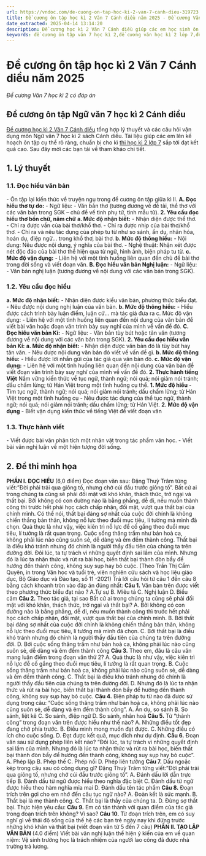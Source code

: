 ```yaml
---
url: https://vndoc.com/de-cuong-on-tap-hoc-ki-2-van-7-canh-dieu-319723
title: Đề cương ôn tập học kì 2 Văn 7 Cánh diều năm 2025 - Đề cương Văn 7 học kì 2 có đáp án - VnDoc.com
date_extracted: 2025-04-14 13:14:20
description: Đề cương học kì 2 Văn 7 Cánh diều giúp các em học sinh ôn tập hiệu quả chuẩn bị cho kì thi học kì 2 sắp tới đạt kết quả cao.
keywords: đề cương ôn tập văn 7 học kì 2,đề cương văn học kì 2 lớp 7,đề cương học kì 2 văn 7 Cánh diều,đề cương ôn tập học kì 2 văn 7 Cánh diều,đề cương ôn thi học kì 2 văn 7,đề thi học kì 2 lớp 7,đề cương văn lớp 7 học kì 2,đề thi cuối học kì 2 văn 7,đề thi cuối kì 2 văn 7 Cánh diều,đề thi cuối học kì 2 lớp 7 môn văn,đề thi cuối kì 2 văn 7
---
```


# Đề cương ôn tập học kì 2 Văn 7 Cánh diều năm 2025
 _Đề cương Văn 7 học kì 2 có đáp án_
## **Đề cương ôn tập Ngữ văn 7 học kì 2 Cánh diều**
[Đề cương học kì 2 Văn 7 Cánh diều](<https://vndoc.com/de-cuong-on-tap-hoc-ki-2-van-7-canh-dieu-319723>) tổng hợp lý thuyết và các câu hỏi vận dụng môn Ngữ văn 7 học kì 2  sách Cánh diều. Tài liệu giúp các em lên kế hoạch ôn tập cụ thể rõ ràng, chuẩn bị cho kì [thi học kì 2 lớp 7](<https://vndoc.com/de-thi-hoc-ki-2-lop7>) sắp tới đạt kết quả cao. Sau đây mời các bạn tải về tham khảo chi tiết.
## **1\. Lý thuyết**
### 1.1. Đọc hiểu văn bản
\- Ôn tập lại kiến thức về truyện ngụ trong đề cương ôn tập giữa kì II.
**A. Đọc hiểu thơ tự do:**
\- Ngữ liệu:
\- Văn bản thơ \(tương đương về đề tài, thể thơ với các văn bản trong SGK – chủ đề về tình phụ tử, tình mẫu tử\).
**2\. Yêu cầu đọc hiểu thơ bốn chữ, năm chữ**
**a. Mức độ nhận biết:**
\- Nhận diện được thể thơ.
\- Chỉ ra được vần của bài thơ/khổ thơ.
\- Chỉ ra được nhịp của bài thơ/khổ thơ.
\- Chỉ ra và nêu tác dụng của phép tu từ như so sánh, ẩn dụ, nhân hóa, hoán dụ, điệp ngữ… trong khổ thơ, bài thơ.
**b. Mức độ thông hiểu:**
\- Nội dung: Nêu được nội dung, ý nghĩa của bài thơ.
\- Nghệ thuật: Nhận xét được nét độc đáo của bài thơ thể hiện qua từ ngữ, hình ảnh, biện pháp tu từ.
**c. Mức độ vận dụng:**
\- Liên hệ với một tình huống liên quan đến chủ đề bài thơ trong đời sống và viết đoạn văn.
**B. Đọc hiểu văn bản Nghị luận:**
\- Ngữ liệu:
\- Văn bản nghị luận \(tương đương về nội dung với các văn bản trong SGK\).
### 1.2. Yêu cầu đọc hiểu
**a. Mức độ nhận biết:**
\- Nhận diện được kiểu văn bản, phương thức biểu đạt.
\- Nêu được nội dung nghị luận của văn bản.
**b. Mức độ thông hiểu:**
\- Hiểu được cách trình bày luận điểm, luận cứ… mà tác giả đưa ra
c. Mức độ vận dụng:
\- Liên hệ với một tình huống liên quan đến nội dung của văn bản để viết bài văn hoặc đoạn văn trình bày suy nghĩ của mình về vấn đề đó.
**C. Đọc hiểu văn bản Kí:**
\- Ngữ liệu:
\- Văn bản tùy bút hoặc tản văn \(tương đương về nội dung với các văn bản trong SGK\).
**2\. Yêu cầu đọc hiểu văn bản Kí:**
**a. Mức độ nhận biết:**
\- Nhận diện được văn bản đó là tùy bút hay tản văn.
\- Nêu được nội dung văn bản đó viết về vấn đề gì.
**b. Mức độ thông hiểu:**
\- Hiểu được lời nhắn gửi của tác giả qua văn bản đó.
**c. Mức độ vận dụng:**
\- Liên hệ với một tình huống liên quan đến nội dung của văn bản để viết đoạn văn trình bày suy nghĩ của mình về vấn đề đó.
**2\. Thực hành tiếng Việt**
Nắm vững kiến thức về tục ngữ, thành ngữ; nói quá; nói giảm nói tránh; dấu chấm lửng; từ Hán Việt trong một tình huống cụ thể.
**1\. Mức độ hiểu**
\- Tìm tục ngữ, thành ngữ; nói quá; nói giảm nói tránh; dấu chấm lửng; từ Hán Việt trong một tình huống cụ
\- Nêu được tác dụng của thể tục ngữ, thành ngữ; nói quá; nói giảm nói tránh; dấu chấm lửng; từ Hán Việt.
**2\. Mức độ vận dụng**
\- Biết vận dụng kiến thức về tiếng Việt để viết đoạn văn
### 1.3. Thực hành viết
\- Viết được bài văn phân tích một nhân vật trong tác phẩm văn học.
\- Viết bài văn nghị luận về một hiện tượng đời sống.
## 2\. Đề thi minh họa
**PHẦN I. ĐỌC HIỂU** \(6,0 điểm\)
Đọc đoạn văn sau:
Đặng Thuỳ Trâm từng viết:”Đời phải trải qua giông tố, nhưng chớ cúi đầu trước giông tố”. Bất cứ ai trong chúng ta cũng sẽ phải đối mặt với khó khăn, thách thức, trở ngại và thất bại. Bởi không có con đường nào là bằng phẳng, dễ đi, nếu muốn thành công thì trước hết phải học cách chấp nhận, đối mặt, vượt qua thất bại của chính mình. Có thể nói, thất bại đáng sợ nhất của cuộc đời chính là không chiến thắng bản thân, không nỗ lực theo đuổi mục tiêu, lí tưởng mà mình đã chọn.
Quả thực là như vậy, việc kiên trì nỗ lực để cố gắng theo đuổi mục tiêu, lí tưởng là rất quan trọng. Cuộc sống thăng trầm như bản hoà ca, không phải lúc nào cũng suôn sẻ, dễ dàng và êm đềm thành công. Thất bại là điều khó tránh nhưng đó chính là người thầy đầu tiên của chúng ta trên đường đời. Đôi lúc, ta tự trách vì những quyết định sai lầm của mình. Nhưng đó là lúc ta nhận thức và rút ra bài học, biến thất bại thành đòn bẩy để hướng đến thành công, không suy sụp hay bỏ cuộc.
\(Theo Trần Thị Cẩm Quyên, in trong Văn học và tuổi trẻ, viên nghiên cứu  sách và học liệu giáo dục, Bộ Giáo dục và Đào tạo, số 11 -2021\)
Trả lời câu hỏi từ câu 1 đến câu 8 bằng cách khoanh tròn vào đáp án đúng nhất:
**Câu 1.** Văn bản trên được viết theo phương thức biểu đạt nào ?
A.Tự sự
B. Miêu tả
C. Nghị luận
D. Biểu cảm
**Câu 2.** Theo tác giả, tại sao Bất cứ ai trong chúng ta cũng sẽ phải đối mặt với khó khăn, thách thức, trở ngại và thất bại?
A. Bởi không có con đường nào là bằng phẳng, dễ đi, nếu muốn thành công thì trước hết phải học cách chấp nhận, đối mặt, vượt qua thất bại của chính mình.
B. Bởi thất bại đáng sợ nhất của cuộc đời chính là không chiến thắng bản thân, không nỗ lực theo đuổi mục tiêu, lí tưởng mà mình đã chọn.
C. Bởi thất bại là điều khó tránh nhưng đó chính là người thầy đầu tiên của chúng ta trên đường đời.
D. Bởi cuộc sống thăng trầm như bản hoà ca, không phải lúc nào cũng suôn sẻ, dễ dàng và êm đềm thành công
**Câu 3.** Theo em, đâu là câu văn mang luận điểm trong đoạn văn thứ 2?
A. Quả thực là như vậy, việc kiên trì nỗ lực để cố gắng theo đuổi mục tiêu, lí tưởng là rất quan trọng.
B. Cuộc sống thăng trầm như bản hoà ca, không phải lúc nào cũng suôn sẻ, dễ dàng và êm đềm thành công.
C. Thất bại là điều khó tránh nhưng đó chính là người thầy đầu tiên của chúng ta trên đường đời.
D. Nhưng đó là lúc ta nhận thức và rút ra bài học, biến thất bại thành đòn bẩy để hướng đến thành công, không suy sụp hay bỏ cuộc.
**Câu 4.** Biện pháp tu từ nào đã được sử dụng trong câu: “Cuộc sống thăng trầm như bản hoà ca, không phải lúc nào cũng suôn sẻ, dễ dàng và êm đềm thành công”.
A. Ẩn dụ, so sánh
B. So sánh, liệt kê
C. So sánh, điệp ngữ
D. So sánh, nhân hoá
**Câu 5.** Từ “thành công” trong đoạn văn trên được hiểu như thế nào?
A. Những điều tốt đẹp đang chờ phía trước.
B. Điều mình mong muốn đạt được.
C. Những điều có ích cho cuộc sống.
D. Đạt được kết quả, mục đích như dự định.
**Câu 6.** Đoạn văn sau sử dụng phép liên kết nào?
“Đôi lúc, ta tự trách vì những quyết định sai lầm của mình. Nhưng đó là lúc ta nhận thức và rút ra bài học, biến thất bại thành đòn bẩy để hướng đến thành công, không suy sụp hay bỏ cuộc”.
A. Phép lặp
B. Phép thế
C. Phép nối
D. Phép liên tưởng
**Câu 7.** Dấu ngoặc kép trong câu sau có công dụng gì?
Đặng Thuỳ Trâm từng viết:”Đời phải trải qua giông tố, nhưng chớ cúi đầu trước giông tố”.
A. Đánh dấu lời dẫn trực tiếp
B. Đánh dấu từ ngữ được hiểu theo nghĩa đặc biệt
C. Đánh dấu từ ngữ được hiểu theo hàm nghĩa mỉa mai
D. Đánh dấu tên tác phẩm
**Câu 8.** Đoạn trích trên gợi cho em nhớ đến câu tục ngữ nào?
A. Đoàn kết là sức mạnh.
B. Thất bại là mẹ thành công.
C. Thất bại là thầy của chúng ta.
D. Đừng sợ thất bại.
Thực hiện yêu cầu:
**Câu 9.** Em có tán thành với quan điểm của tác giả trong đoạn trích trên không? Vì sao?
**Câu 10.** Từ đoạn trích trên, em có suy nghĩ gì về thái độ sống của thế hệ các bạn trẻ ngày nay khi đứng trước những khó khăn và thất bại \(viết đoạn văn từ 5 đến 7 câu\)
**PHẦN II. TẠO LẬP VĂN BẢN** \(4.0 điểm\)
Viết bài văn nghị luận thể hiện ý kiến của em về quan niệm: Vệ sinh trường học là trách nhiệm của người lao công đã được nhà trường trả lương.
